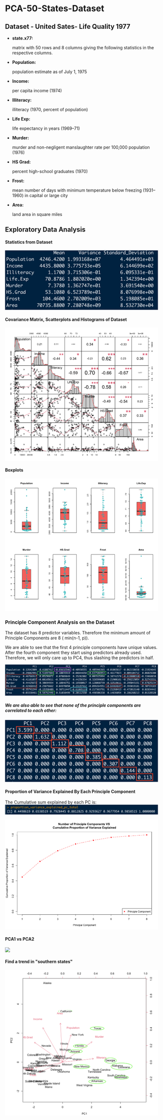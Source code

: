# PCA-50-States-Dataset

## Dataset - United Sates- Life Quality 1977

- **state.x77:**

  matrix with 50 rows and 8 columns giving the following statistics in the respective columns.

- **Population:**
  
  population estimate as of July 1, 1975

- **Income:**
  
  per capita income (1974)

- **Illiteracy:**
  
  illiteracy (1970, percent of population)

- **Life Exp:**
  
  life expectancy in years (1969–71)

- **Murder:**
  
  murder and non-negligent manslaughter rate per 100,000 population (1976)

- **HS Grad:**
  
  percent high-school graduates (1970)

- **Frost:**
  
  mean number of days with minimum temperature below freezing (1931–1960) in capital or large city

- **Area:**
  
  land area in square miles


## Exploratory Data Analysis

#### Statistics from Dataset

<img src="https://github.com/JaimeGoB/PCA-50-States-Dataset/blob/main/data/stats.png"  />

#### Covariance Matrix, Scatterplots and Histograms of Dataset

<img src="https://github.com/JaimeGoB/PCA-50-States-Dataset/blob/main/data/cov-histogram-scatter-plots.png"  />

#### Boxplots

<img src="https://github.com/JaimeGoB/PCA-50-States-Dataset/blob/main/data/boxplots.png"  />

### Principle Component Analysis on the Dataset

The dataset has 8 predictor variables. Therefore the minimum amount of Principle Components are 8 ( min(n-1, p)).

We are able to see that the first 4 principle components have unique values. After the fourth component they start using predictors already used.
Therefore, we will only care up to PC4, thus slashing the predictors in half.

<img src="https://github.com/JaimeGoB/PCA-50-States-Dataset/blob/main/data/pca.png"  />

##### We are also able to see that none of the principle components are correlated to each other:

<img src="https://github.com/JaimeGoB/PCA-50-States-Dataset/blob/main/data/cov_matrix.png"  />

#### Proportion of Variance Explained By Each Principle Component

The Cumulative sum explained by each PC is:
<img src="https://github.com/JaimeGoB/PCA-50-States-Dataset/blob/main/data/pve-values.png"  />


<img src="https://github.com/JaimeGoB/PCA-50-States-Dataset/blob/main/data/pve.png"  />

#### PCA1 vs PCA2

<img src="https://github.com/JaimeGoB/PCA-50-States-Dataset/blob/main/data/pca1-vs-pca2.png"  />


#### Find a trend in "southern states"
<img src="https://github.com/JaimeGoB/PCA-50-States-Dataset/blob/main/data/southern.png"  />







